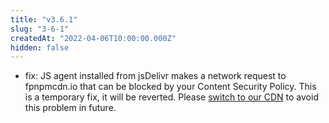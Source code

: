 ```yaml
---
title: "v3.6.1"
slug: "3-6-1"
createdAt: "2022-04-06T10:00:00.000Z"
hidden: false
---
```

- fix: JS agent installed from jsDelivr makes a network request to fpnpmcdn.io that can be blocked by your Content Security Policy. This is a temporary fix, it will be reverted. Please [switch to our CDN](doc:migrating-from-pro-v3#jsdelivr) to avoid this problem in future.